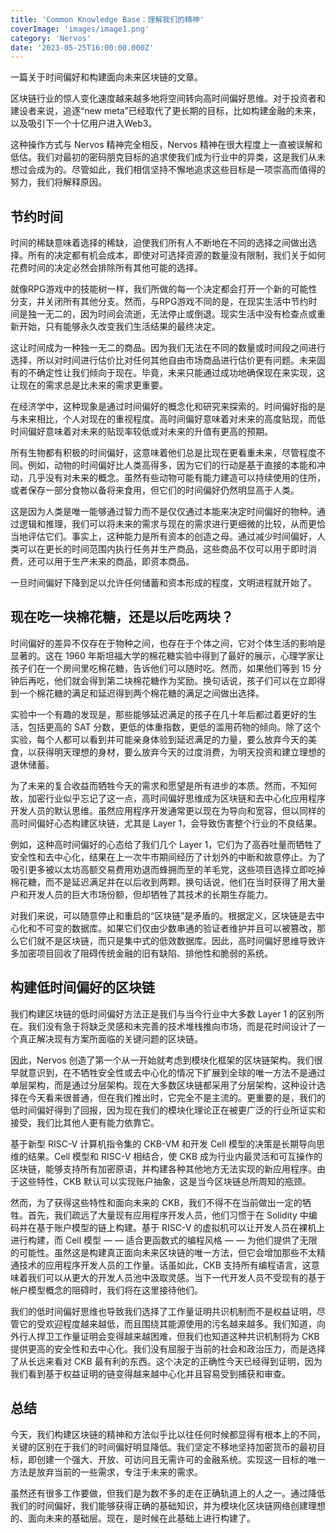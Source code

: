 ```yaml
---
title: 'Common Knowledge Base：理解我们的精神'
coverImage: 'images/image1.png'
category: 'Nervos'
date: '2023-05-25T16:00:00.000Z'
---
```


一篇关于时间偏好和构建面向未来区块链的文章。

区块链行业的惊人变化速度越来越多地将空间转向高时间偏好思维。对于投资者和建设者来说，追逐“new meta”已经取代了更长期的目标，比如构建金融的未来，以及吸引下一个十亿用户进入Web3。

这种操作方式与 Nervos 精神完全相反，Nervos 精神在很大程度上一直被误解和低估。我们对最初的密码朋克目标的追求使我们成为行业中的异类，这是我们从未想过会成为的。尽管如此，我们相信坚持不懈地追求这些目标是一项崇高而值得的努力，我们将解释原因。


## 节约时间

时间的稀缺意味着选择的稀缺，迫使我们所有人不断地在不同的选择之间做出选择。所有的决定都有机会成本，即使对可选择资源的数量没有限制，我们关于如何花费时间的决定必然会排除所有其他可能的选择。

就像RPG游戏中的技能树一样，我们所做的每一个决定都会打开一个新的可能性分支，并关闭所有其他分支。然而，与RPG游戏不同的是，在现实生活中节约时间是独一无二的，因为时间会流逝，无法停止或倒退。现实生活中没有检查点或重新开始，只有能够永久改变我们生活结果的最终决定。

这让时间成为一种独一无二的商品。因为我们无法在不同的数量或时间段之间进行选择，所以对时间进行估价比对任何其他自由市场商品进行估价更有问题。未来固有的不确定性让我们倾向于现在。毕竟，未来只能通过成功地确保现在来实现，这让现在的需求总是比未来的需求更重要。

在经济学中，这种现象是通过时间偏好的概念化和研究来探索的。时间偏好指的是与未来相比，个人对现在的重视程度。高时间偏好意味着对未来的高度贴现，而低时间偏好意味着对未来的贴现率较低或对未来的升值有更高的预期。

所有生物都有积极的时间偏好，这意味着他们总是比现在更看重未来，尽管程度不同。例如，动物的时间偏好比人类高得多，因为它们的行动是基于直接的本能和冲动，几乎没有对未来的概念。虽然有些动物可能有能力建造可以持续使用的住所，或者保存一部分食物以备将来食用，但它们的时间偏好仍然明显高于人类。

这是因为人类是唯一能够通过智力而不是仅仅通过本能来决定时间偏好的物种。通过逻辑和推理，我们可以将未来的需求与现在的需求进行更细微的比较，从而更恰当地评估它们。事实上，这种能力是所有资本的创造之母。通过减少时间偏好，人类可以在更长的时间范围内执行任务并生产商品，这些商品不仅可以用于即时消费，还可以用于生产未来的商品，即资本商品。

一旦时间偏好下降到足以允许任何储蓄和资本形成的程度，文明进程就开始了。


## 现在吃一块棉花糖，还是以后吃两块？

时间偏好的差异不仅存在于物种之间，也存在于个体之间，它对个体生活的影响是显著的。这在 1960 年斯坦福大学的棉花糖实验中得到了最好的展示，心理学家让孩子们在一个房间里吃棉花糖，告诉他们可以随时吃。然而，如果他们等到 15 分钟后再吃，他们就会得到第二块棉花糖作为奖励。换句话说，孩子们可以在立即得到一个棉花糖的满足和延迟得到两个棉花糖的满足之间做出选择。

实验中一个有趣的发现是，那些能够延迟满足的孩子在几十年后都过着更好的生活，包括更高的 SAT 分数，更低的体重指数，更低的滥用药物的倾向。除了这个实验，每个人都可以看到并可能亲身体验到延迟满足的力量，要么放弃今天的美食，以获得明天理想的身材，要么放弃今天的过度消费，为明天投资和建立理想的退休储蓄。

为了未来的复合收益而牺牲今天的需求和愿望是所有进步的本质。然而，不知何故，加密行业似乎忘记了这一点，高时间偏好思维成为区块链和去中心化应用程序开发人员的默认思维。虽然应用程序开发通常更以现在为导向和宽容，但以同样的高时间偏好心态构建区块链，尤其是 Layer 1，会导致伤害整个行业的不良结果。

例如，这种高时间偏好的心态给了我们几个 Layer 1，它们为了高吞吐量而牺牲了安全性和去中心化，结果在上一次牛市期间经历了计划外的中断和故意停止。为了吸引更多被以太坊高额交易费用劝退而蜂拥而至的羊毛党，这些项目选择立即吃掉棉花糖，而不是延迟满足并在以后收到两颗。换句话说，他们在当时获得了用大量户和开发人员的巨大市场份额，但却牺牲了其技术的长期生存能力。

对我们来说，可以随意停止和重启的“区块链”是矛盾的。根据定义，区块链是去中心化和不可变的数据库。如果它们仅由少数串通的验证者维护并且可以被篡改，那么它们就不是区块链，而只是集中式的低效数据库。因此，高时间偏好思维导致许多加密项目回收了阻碍传统金融的旧有缺陷、排他性和脆弱的系统。


## 构建低时间偏好的区块链

我们构建区块链的低时间偏好方法正是我们与当今行业中大多数 Layer 1 的区别所在。我们没有急于将缺乏灵感和未完善的技术堆栈推向市场，而是花时间设计了一个真正解决现有方案所面临的关键问题的区块链。

因此，Nervos 创造了第一个从一开始就考虑到模块化框架的区块链架构。我们很早就意识到，在不牺牲安全性或去中心化的情况下扩展到全球的唯一方法不是通过单层架构，而是通过分层架构。现在大多数区块链都采用了分层架构，这种设计选择在今天看来很普通，但在我们推出时，它完全不是主流的。更重要的是，我们的低时间偏好得到了回报，因为现在我们的模块化理论正在被更广泛的行业所证实和接受，我们比其他人更有能力依靠它。

基于新型 RISC-V 计算机指令集的 CKB-VM 和开发 Cell 模型的决策是长期导向思维的结果。Cell 模型和 RISC-V 相结合，使 CKB 成为行业内最灵活和可互操作的区块链，能够支持所有加密原语，并构建各种其他地方无法实现的新应用程序。由于这些特性，CKB 默认可以实现账户抽象，这是当今区块链总所周知的瓶颈。

然而，为了获得这些特性和面向未来的 CKB，我们不得不在当前做出一定的牺牲。首先，我们疏远了大量现有应用程序开发人员，他们习惯于在 Solidity 中编码并在基于账户模型的链上构建。基于 RISC-V 的虚拟机可以让开发人员在裸机上进行构建，而 Cell 模型 — — 适合更函数式的编程风格 — — 为他们提供了无限的可能性。虽然这是构建真正面向未来区块链的唯一方法，但它会增加那些不太精通技术的应用程序开发人员的工作量。话虽如此，CKB 支持所有编程语言，这意味着我们可以从更大的开发人员池中汲取灵感。当下一代开发人员不受现有的基于帐户模型概念的阻碍时，我们将在这里接待他们。

我们的低时间偏好思维也导致我们选择了工作量证明共识机制而不是权益证明，尽管它的受欢迎程度越来越低，而且围绕其能源使用的污名越来越多。我们知道，向外行人捍卫工作量证明会变得越来越困难，但我们也知道这种共识机制将为 CKB 提供更高的安全性和去中心化。我们没有屈服于当前的社会和政治压力，而是选择了从长远来看对 CKB 最有利的东西。这个决定的正确性今天已经得到证明，因为我们看到基于权益证明的链变得越来越中心化并且容易受到捕获和审查。


## 总结

今天，我们构建区块链的精神和方法似乎比以往任何时候都显得有根本上的不同，关键的区别在于我们的时间偏好明显降低。我们坚定不移地坚持加密货币的最初目标，即创建一个强大、开放、可访问且无需许可的金融系统。实现这一目标的唯一方法是放弃当前的一些需求，专注于未来的需求。

虽然还有很多工作要做，但我们是为数不多的走在正确轨道上的人之一。通过降低我们的时间偏好，我们能够获得正确的基础知识，并为模块化区块链网络创建理想的、面向未来的基础层。现在，是时候在此基础上进行构建了。

